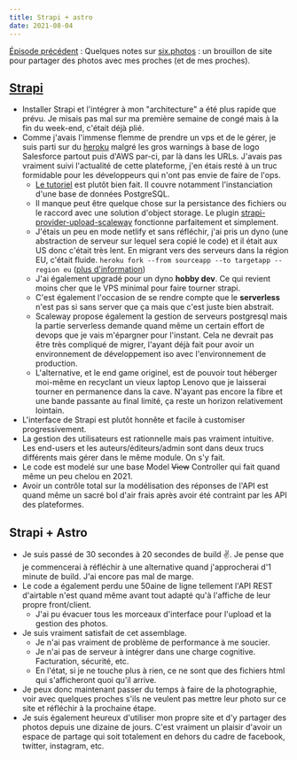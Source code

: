 ```yaml
---
title: Strapi + astro
date: 2021-08-04
---
```


[Épisode précédent](/journal/10-jours-six-photos/) : Quelques notes sur [six.photos](https://six.photos) : un brouillon de site pour partager des photos avec mes proches (et de mes proches).

## [Strapi](https://strapi.io)

- Installer Strapi et l'intégrer à mon "architecture" a été plus rapide que prévu. Je misais pas mal sur ma première semaine de congé mais à la fin du week-end, c'était déjà plié.
- Comme j'avais l'immense flemme de prendre un vps et de le gérer, je suis parti sur du [heroku](https://heroku.com) malgré les gros warnings à base de logo Salesforce partout puis d'AWS par-ci, par là dans les URLs. J'avais pas vraiment suivi l'actualité de cette plateforme, j'en étais resté à un truc formidable pour les développeurs qui n'ont pas envie de faire de l'ops.
  - [Le tutoriel](https://strapi.io/documentation/developer-docs/latest/setup-deployment-guides/deployment/hosting-guides/heroku.html) est plutôt bien fait. Il couvre notamment l'instanciation d'une base de données PostgreSQL.
  - Il manque peut être quelque chose sur la persistance des fichiers ou le raccord avec une solution d'object storage. Le plugin [strapi-provider-upload-scaleway](https://github.com/team-appforge/strapi-provider-upload-scaleway) fonctionne parfaitement et simplement.
  - J'étais un peu en mode netlify et sans réfléchir, j'ai pris un dyno (une abstraction de serveur sur lequel sera copié le code) et il était aux US donc c'était très lent. En migrant vers des serveurs dans la région EU, c'était fluide. `heroku fork --from sourceapp --to targetapp --region eu` ([plus d'information](https://devcenter.heroku.com/articles/app-migration))
  - J'ai également upgradé pour un dyno **hobby dev**. Ce qui revient moins cher que le VPS minimal pour faire tourner strapi.
  - C'est également l'occasion de se rendre compte que le **serverless** n'est pas si sans server que ça mais que c'est juste bien abstrait.
  - Scaleway propose également la gestion de serveurs postgresql mais la partie serverless demande quand même un certain effort de devops que je vais m'épargner pour l'instant. Cela ne devrait pas être très compliqué de migrer, l'ayant déjà fait pour avoir un environnement de développement iso avec l'environnement de production.
  - L'alternative, et le end game originel, est de pouvoir tout héberger moi-même en recyclant un vieux laptop Lenovo que je laisserai tourner en permanence dans la cave. N'ayant pas encore la fibre et une bande passante au final limité, ça reste un horizon relativement lointain.
- L'interface de Strapi est plutôt honnête et facile à customiser progressivement.
- La gestion des utilisateurs est rationnelle mais pas vraiment intuitive. Les end-users et les auteurs/éditeurs/admin sont dans deux trucs différents mais gérer dans le même module. On s'y fait.
- Le code est modelé sur une base Model ~~View~~ Controller qui fait quand même un peu chelou en 2021.
- Avoir un contrôle total sur la modélisation des réponses de l'API est quand même un sacré bol d'air frais après avoir été contraint par les API des plateformes.

## Strapi + Astro

- Je suis passé de 30 secondes à 20 secondes de build ✌️. Je pense que je commencerai à réfléchir à une alternative quand j'approcherai d'1 minute de build. J'ai encore pas mal de marge.
- Le code a également perdu une 50aine de ligne tellement l'API REST d'airtable n'est quand même avant tout adapté qu'à l'affiche de leur propre front/client.
  - J'ai pu évacuer tous les morceaux d'interface pour l'upload et la gestion des photos.
- Je suis vraiment satisfait de cet assemblage.
  - Je n'ai pas vraiment de problème de performance à me soucier.
  - Je n'ai pas de serveur à intégrer dans une charge cognitive. Facturation, sécurité, etc.
  - En l'état, si je ne touche plus à rien, ce ne sont que des fichiers html qui s'afficheront quoi qu'il arrive.
- Je peux donc maintenant passer du temps à faire de la photographie, voir avec quelques proches s'ils ne veulent pas mettre leur photo sur ce site et réfléchir à la prochaine étape.
- Je suis également heureux d'utiliser mon propre site et d'y partager des photos depuis une dizaine de jours. C'est vraiment un plaisir d'avoir un espace de partage qui soit totalement en dehors du cadre de facebook, twitter, instagram, etc.
